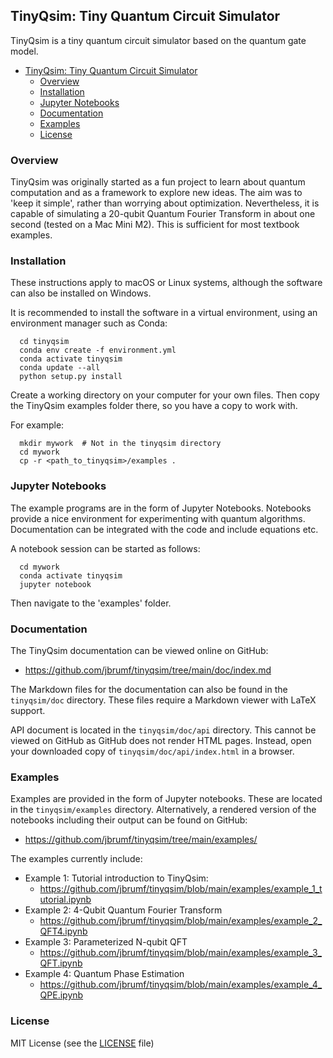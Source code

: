 ## TinyQsim: Tiny Quantum Circuit Simulator

TinyQsim is a tiny quantum circuit simulator based on the quantum gate model.

<!-- TOC -->

- [TinyQsim: Tiny Quantum Circuit Simulator](#tinyqsim-tiny-quantum-circuit-simulator)
  - [Overview](#overview)
  - [Installation](#installation)
  - [Jupyter Notebooks](#jupyter-notebooks)
  - [Documentation](#documentation)
  - [Examples](#examples)
  - [License](#license)

<!-- TOC -->

### Overview

TinyQsim was originally started as a fun project to learn about quantum computation and as a framework to explore new ideas. The aim was to 'keep it simple', rather than worrying about optimization. Nevertheless, it is capable of simulating a 20-qubit Quantum Fourier Transform in about one second (tested on a Mac Mini M2). This is sufficient for most textbook examples.

### Installation

These instructions apply to macOS or Linux systems, although the software can also be installed on Windows.

It is recommended to install the software in a virtual environment, using an environment manager such as Conda:

```
  cd tinyqsim
  conda env create -f environment.yml
  conda activate tinyqsim
  conda update --all
  python setup.py install
```

Create a working directory on your computer for your own files. Then copy the TinyQsim examples folder there, so you have a copy to work with.

For example:

```
  mkdir mywork  # Not in the tinyqsim directory
  cd mywork
  cp -r <path_to_tinyqsim>/examples .
```

### Jupyter Notebooks

The example programs are in the form of Jupyter Notebooks. Notebooks provide a nice environment for experimenting with quantum algorithms. Documentation can be integrated with the code and include equations etc.

A notebook session can be started as follows:

```
  cd mywork
  conda activate tinyqsim
  jupyter notebook
```

Then navigate to the 'examples' folder.

### Documentation

The TinyQsim documentation can be viewed online on GitHub:

- https://github.com/jbrumf/tinyqsim/tree/main/doc/index.md

The Markdown files for the documentation can also be found in the `tinyqsim/doc` directory. These files require a Markdown viewer with LaTeX support.

API document is located in the `tinyqsim/doc/api` directory. This cannot be viewed on GitHub as GitHub does not render HTML pages. Instead, open your downloaded copy of `tinyqsim/doc/api/index.html` in a browser. 

### Examples

Examples are provided in the form of Jupyter notebooks. These are located in the `tinyqsim/examples` directory. Alternatively, a rendered version of the notebooks including their output can be found on GitHub:

- https://github.com/jbrumf/tinyqsim/tree/main/examples/

The examples currently include:

- Example 1: Tutorial introduction to TinyQsim:
    - https://github.com/jbrumf/tinyqsim/blob/main/examples/example_1_tutorial.ipynb
- Example 2: 4-Qubit Quantum Fourier Transform
    - https://github.com/jbrumf/tinyqsim/blob/main/examples/example_2_QFT4.ipynb
- Example 3: Parameterized N-qubit QFT
    - https://github.com/jbrumf/tinyqsim/blob/main/examples/example_3_QFT.ipynb
- Example 4: Quantum Phase Estimation
    - https://github.com/jbrumf/tinyqsim/blob/main/examples/example_4_QPE.ipynb

### License

MIT License (see the [LICENSE](LICENSE) file)






